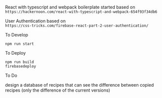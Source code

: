 React with typescript and webpack boilerplate started based on <br>
`https://hackernoon.com/react-with-typescript-and-webpack-654f93f34db6`

User Authentication based on <br>
`https://css-tricks.com/firebase-react-part-2-user-authentication/`


To Develop

`npm run start`



To Deploy

`npm run build`<br>
`firebasedeploy`<br>

To Do

design a database of recipes that can see the difference between copied recipes (only the difference of the current versions)

